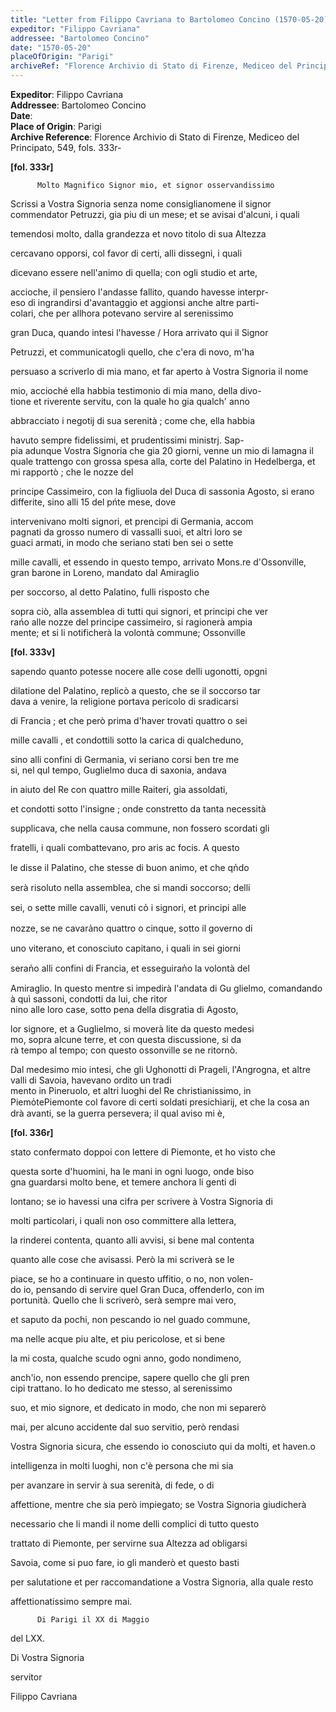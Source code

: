 ```yaml
---
title: "Letter from Filippo Cavriana to Bartolomeo Concino (1570-05-20)"
expeditor: "Filippo Cavriana"
addressee: "Bartolomeo Concino"
date: "1570-05-20"
placeOfOrigin: "Parigi"
archiveRef: "Florence Archivio di Stato di Firenze, Mediceo del Principato, 549, fols. 333r-"
---
```


**Expeditor**: Filippo Cavriana  
**Addressee**: Bartolomeo Concino  
**Date**:   
**Place of Origin**: Parigi  
**Archive Reference**: Florence Archivio di Stato di Firenze, Mediceo del Principato, 549, fols. 333r-  


    
      
        
**[fol. 333r]**

        
          Molto Magnifico Signor mio, et signor osservandissimo
        


        
            
Scrissi a Vostra Signoria senza nome consiglianomene il signor commendator 
          Petruzzi, gia piu di un mese; et se avisai d'alcuni, i quali 
            
temendosi molto, dalla grandezza et novo titolo di sua Altezza
            
cercavano opporsi, col favor di certi, alli dissegni, i quali 
            
dicevano essere nell'animo di quella; con ogli studio et arte, 
            
accioche, il pensiero l'andasse fallito, quando havesse interpr-  
eso di ingrandirsi d'avantaggio et aggionsi anche altre parti-  
colari, che per allhora potevano servire al serenissimo 
            
gran Duca, quando intesi l'havesse / Hora arrivato qui il Signor
            
Petruzzi, et communicatogli quello, che c'era di novo, m'ha 
            
persuaso a scriverlo di mia mano, et far aperto à Vostra Signoria il nome 
            
mio, accioché ella habbia testimonio di mia mano, della divo-  
tione et riverente servitu, con la quale ho gia qualch' anno 
            
abbracciato i negotij di sua serenità ; come che, ella habbia 
            
havuto sempre fidelissimi, et prudentissimi ministrj. Sap-  
pia adunque Vostra Signoria che gia 20 giorni, venne un mio di lamagna il quale trattengo con grossa spesa alla, corte del Palatino in Hedelberga, et mi rapportò ; che le nozze del 
            
principe Cassimeiro, con la figliuola del Duca di sassonia Agosto, si erano differite, sino alli 15 del pńte mese, dove 
            
intervenivano molti signori, et prencipi di Germania, accom  
pagnati da grosso numero di vassalli suoi, et altri loro se  
guaci armati, in modo che seriano stati ben sei o sette 
            
mille cavalli, et essendo in questo tempo, arrivato Mons.re 
          d'Ossonville, gran barone in Loreno, mandato dal Amiraglio
            
per  soccorso, al detto Palatino, fulli risposto che 
            
sopra ciò, alla assemblea di tutti qui signori, et principi che ver  
rańo alle nozze del principe cassimeiro, si ragionerà ampia  
mente; et si li notificherà la volontà commune; Ossonville

          
**[fol. 333v]**

            
sapendo quanto potesse nocere alle cose delli ugonotti, opgni 
            
dilatione del Palatino, replicò a questo, che se il soccorso tar  
dava a venire, la religione portava pericolo di sradicarsi 
            
di Francia ; et che però prima d'haver trovati quattro o sei 
            
mille cavalli , et condottili sotto la carica di qualcheduno, 
            
sino alli confini di Germania, vi seriano corsi ben tre me  
si, nel qul tempo, Guglielmo duca di saxonia, andava 
            
in aiuto del Re con quattro mille Raiteri, gia assoldati, 
            
et condotti sotto l'insigne ; onde constretto da tanta necessità 
            
supplicava, che nella causa commune, non fossero scordati gli 
            
fratelli, i quali combattevano, pro aris ac focis. A questo 
            
le disse il Palatino, che stesse di buon animo, et che qn̍do 
            
serà risoluto nella assemblea, che si mandi soccorso; delli
            
sei, o sette mille cavalli, venuti co̍ i signori, et principi alle 
            
nozze, se ne cavara̍no quattro o cinque, sotto il governo di 
            
uno viterano, et conosciuto capitano, i quali in sei giorni 
            
seran̍o alli confini di Francia, et esseguiran̍o la volontà del
            
Amiraglio. In questo mentre si impedirà l'andata di Gu
          glielmo, comandando à quì sassoni, condotti da lui, che ritor  
nino alle loro case, sotto pena della disgratia di Agosto, 
            
lor signore, et a Guglielmo, si moverà lite da questo medesi  
mo, sopra alcune terre, et con questa discussione, si da  
rà tempo al tempo; con questo ossonville se ne ritornò.
        

 

          
Dal medesimo mio intesi, che gli Ughonotti di Prageli, l'Angrogna, et altre valli di Savoia, havevano ordito un tradi  
mento in Pineruolo, et altri luoghi del Re christianissimo, in Piemo̍tePiemonte col favore di certi soldati presichiarij, et che la cosa an  
drà avanti, se la guerra persevera; il qual aviso mi è,

          
**[fol. 336r]**

            
stato confermato doppoi con lettere di Piemonte, et ho visto che 
            
questa sorte d'huomini, ha le mani in ogni luogo, onde biso  
gna guardarsi molto bene, et temere anchora li genti di 
            
lontano; se io havessi una cifra per scrivere à Vostra Signoria di 
            
molti particolari, i quali non oso committere alla lettera, 
            
la rinderei contenta, quanto alli avvisi, si bene mal contenta 
            
quanto alle cose che avisassi. Però la mi scriverà se le 
            
piace, se ho a continuare in questo uffitio, o no, non volen-  
do io, pensando di servire quel Gran Duca, offenderlo, con im  
portunità. Quello che li scriverò, serà sempre mai vero, 
            
et saputo da pochi, non pescando io nel guado commune, 
            
ma nelle acque piu alte, et piu pericolose, et si bene 
            
la mi costa, qualche scudo ogni anno, godo nondimeno, 
            
anch'io, non essendo prencipe, sapere quello che gli pren  
cipi trattano. Io ho dedicato me stesso, al serenissimo 
            
suo, et mio signore, et dedicato in modo, che non mi separerò 
            
mai, per alcuno accidente dal suo servitio, però rendasi 
            
Vostra Signoria sicura, che essendo io conosciuto qui da molti, et haven.o 
            
intelligenza in molti luoghi, non c'è persona che mi sia 
            
per avanzare in servir à sua serenità, di fede, o di 
            
affettione, mentre che sia però impiegato; se Vostra Signoria giudicherà 
            
necessario che li mandi il nome delli complici di tutto questo 
            
trattato di Piemonte, per servirne sua Altezza ad obligarsi 
            
Savoia, come si puo fare, io gli manderò et questo basti 
            
per salutatione et per raccomandatione a Vostra Signoria, alla quale resto 
            
affettionatissimo sempre mai.
        



        
          Di Parigi il XX di Maggio 
            
del LXX.
            
Di Vostra Signoria
            
servitor
            
Filippo Cavriana
        


      
    
  